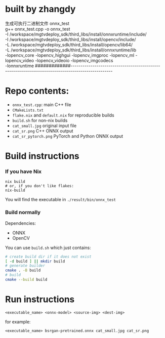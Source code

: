 # built by zhangdy    
生成可执行二进制文件 onnx_test    
g++ onnx_test.cpp -o onnx_test \
-I /workspace/mgtvdeploy_sdk/third_libs/install/onnxruntime/include/ \
-I /workspace/mgtvdeploy_sdk/third_libs/install/opencv/include/ \
-L /workspace/mgtvdeploy_sdk/third_libs/install/opencv/lib64/  \
-L /workspace/mgtvdeploy_sdk/third_libs/install/onnxruntime/lib \
-lopencv_core -lopencv_highgui -lopencv_imgproc -lopencv_ml -lopencv_video -lopencv_videoio -lopencv_imgcodecs \
-lonnxruntime
#############---------------------------------------------------------------------------------------------------

# Repo contents:
* `onnx_test.cpp`: main C++ file
* `CMakeLists.txt`
* `flake.nix` and `default.nix` for reproducible builds
* `build.sh` for non-nix builds
* `cat_small.jpg` original input file
* `cat_sr.png` C++ ONNX output
* `cat_sr_pytorch.png` PyTorch and Python ONNX output

# Build instructions
### If you have Nix
```
nix build
# or, if you don't like flakes:
nix-build
```

You will find the executable in `./result/bin/onnx_test`

### Build normally
Dependencies:
* ONNX
* OpenCV

You can use `build.sh` which just contains:
```bash
# create build dir if it does not exist
[ -d build ] || mkdir build
# generate builder
cmake . -B build
# build
cmake --build build
```

# Run instructions
```
<executable_name> <onnx-model> <source-img> <dest-img>
```
for example:
```
<executable_name> bsrgan-pretrained.onnx cat_small.jpg cat_sr.png
```
